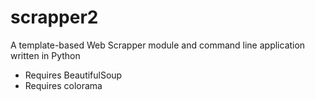 # scrapper2
A template-based Web Scrapper module and command line application written in Python

- Requires BeautifulSoup
- Requires colorama